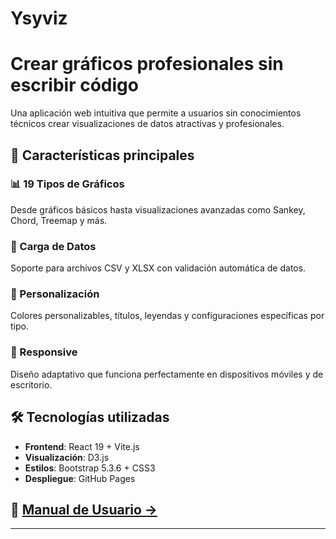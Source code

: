 # Ysyviz

<div class="hero">
  <h1>Crear gráficos profesionales sin escribir código</h1>
  
  <p>
    Una aplicación web intuitiva que permite a usuarios sin conocimientos técnicos 
    crear visualizaciones de datos atractivas y profesionales.
  </p>
</div>

## 🚀 Características principales

<div class="features">
  <div class="feature">
    <h3>📊 19 Tipos de Gráficos</h3>
    <p>
      Desde gráficos básicos hasta visualizaciones avanzadas como Sankey, Chord, 
      Treemap y más.
    </p>
  </div>

  <div class="feature">
    <h3>📁 Carga de Datos</h3>
    <p>
      Soporte para archivos CSV y XLSX con validación automática de datos.
    </p>
  </div>

  <div class="feature">
    <h3>🎨 Personalización</h3>
    <p>
      Colores personalizables, títulos, leyendas y configuraciones específicas por tipo.
    </p>
  </div>

  <div class="feature">
    <h3>📱 Responsive</h3>
    <p>
      Diseño adaptativo que funciona perfectamente en dispositivos móviles y de escritorio.
    </p>
  </div>
</div>

## 🛠️ Tecnologías utilizadas

- **Frontend**: React 19 + Vite.js
- **Visualización**: D3.js 
- **Estilos**: Bootstrap 5.3.6 + CSS3
- **Despliegue**: GitHub Pages

## 📖 [Manual de Usuario →](./docu/)

---